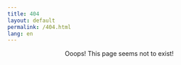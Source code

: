 ```yaml
---
title: 404
layout: default
permalink: /404.html
lang: en
---
```


<div style="position: relative;" align="center">

Ooops! This page seems not to exist! 

</div>

<div style="position: relative;" align="center">



</div>


